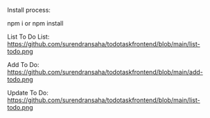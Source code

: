 Install process:

npm i or npm install


List To Do List:
https://github.com/surendransaha/todotaskfrontend/blob/main/list-todo.png


Add To Do:
https://github.com/surendransaha/todotaskfrontend/blob/main/add-todo.png


Update To Do:
https://github.com/surendransaha/todotaskfrontend/blob/main/list-todo.png
